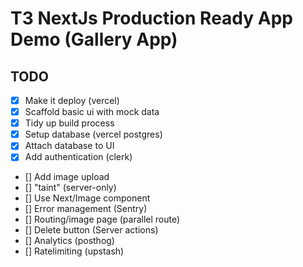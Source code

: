 # T3 NextJs Production Ready App Demo (Gallery App)

## TODO

- [x] Make it deploy (vercel)
- [x] Scaffold basic ui with mock data
- [x] Tidy up build process
- [x] Setup database (vercel postgres)
- [x] Attach database to UI
- [x] Add authentication (clerk)
- [] Add image upload
- [] "taint" (server-only)
- [] Use Next/Image component
- [] Error management (Sentry)
- [] Routing/image page (parallel route)
- [] Delete button (Server actions)
- [] Analytics (posthog)
- [] Ratelimiting (upstash)
